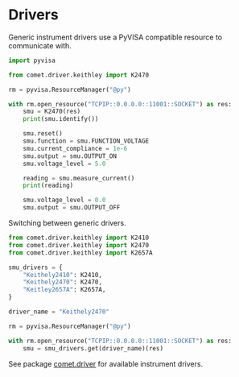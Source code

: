 # Drivers

Generic instrument drivers use a PyVISA compatible resource to communicate with.

```python
import pyvisa

from comet.driver.keithley import K2470

rm = pyvisa.ResourceManager("@py")

with rm.open_resource("TCPIP::0.0.0.0::11001::SOCKET") as res:
    smu = K2470(res)
    print(smu.identify())

    smu.reset()
    smu.function = smu.FUNCTION_VOLTAGE
    smu.current_compliance = 1e-6
    smu.output = smu.OUTPUT_ON
    smu.voltage_level = 5.0

    reading = smu.measure_current()
    print(reading)

    smu.voltage_level = 0.0
    smu.output = smu.OUTPUT_OFF
```

Switching between generic drivers.

```python
from comet.driver.keithley import K2410
from comet.driver.keithley import K2470
from comet.driver.keithley import K2657A

smu_drivers = {
    "Keithely2410": K2410,
    "Keithely2470": K2470,
    "Keitley2657A": K2657A,
}

driver_name = "Keithely2470"

rm = pyvisa.ResourceManager("@py")

with rm.open_resource("TCPIP::0.0.0.0::11001::SOCKET") as res:
    smu = smu_drivers.get(driver_name)(res)
```

See package [comet.driver](https://github.com/hephy-dd/comet/tree/main/comet/driver) for available instrument drivers.
